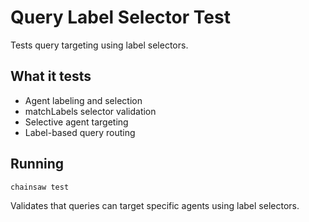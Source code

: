 # Query Label Selector Test

Tests query targeting using label selectors.

## What it tests
- Agent labeling and selection
- matchLabels selector validation
- Selective agent targeting
- Label-based query routing

## Running
```bash
chainsaw test
```

Validates that queries can target specific agents using label selectors.